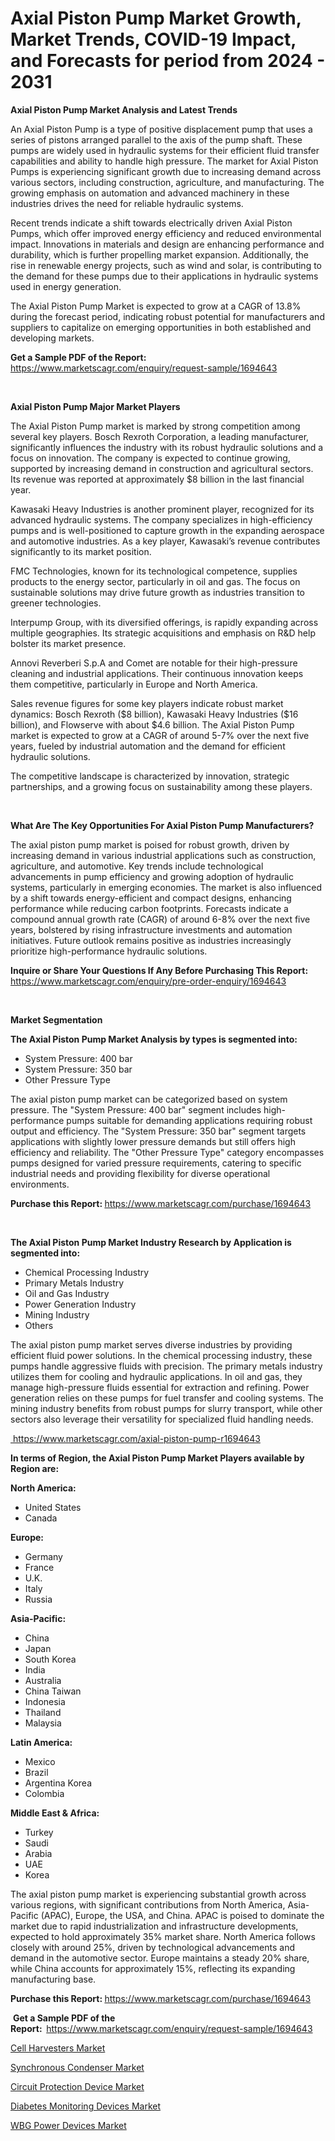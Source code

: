 <p><h1>Axial Piston Pump Market Growth, Market Trends, COVID-19 Impact, and Forecasts for period from 2024 - 2031</h1></p><p><strong>Axial Piston Pump Market Analysis and Latest Trends</strong></p>
<p><p>An Axial Piston Pump is a type of positive displacement pump that uses a series of pistons arranged parallel to the axis of the pump shaft. These pumps are widely used in hydraulic systems for their efficient fluid transfer capabilities and ability to handle high pressure. The market for Axial Piston Pumps is experiencing significant growth due to increasing demand across various sectors, including construction, agriculture, and manufacturing. The growing emphasis on automation and advanced machinery in these industries drives the need for reliable hydraulic systems.</p><p>Recent trends indicate a shift towards electrically driven Axial Piston Pumps, which offer improved energy efficiency and reduced environmental impact. Innovations in materials and design are enhancing performance and durability, which is further propelling market expansion. Additionally, the rise in renewable energy projects, such as wind and solar, is contributing to the demand for these pumps due to their applications in hydraulic systems used in energy generation.</p><p>The Axial Piston Pump Market is expected to grow at a CAGR of 13.8% during the forecast period, indicating robust potential for manufacturers and suppliers to capitalize on emerging opportunities in both established and developing markets.</p></p>
<p><strong>Get a Sample PDF of the Report:&nbsp;</strong> <a href="https://www.marketscagr.com/enquiry/request-sample/1694643?utm_campaign=1259&utm_medium=2&utm_source=Github&utm_content=ia&utm_term=06102024&utm_id=axial-piston-pump">https://www.marketscagr.com/enquiry/request-sample/1694643</a></p>
<p>&nbsp;</p>
<p><strong>Axial Piston Pump Major Market Players</strong></p>
<p><p>The Axial Piston Pump market is marked by strong competition among several key players. Bosch Rexroth Corporation, a leading manufacturer, significantly influences the industry with its robust hydraulic solutions and a focus on innovation. The company is expected to continue growing, supported by increasing demand in construction and agricultural sectors. Its revenue was reported at approximately $8 billion in the last financial year.</p><p>Kawasaki Heavy Industries is another prominent player, recognized for its advanced hydraulic systems. The company specializes in high-efficiency pumps and is well-positioned to capture growth in the expanding aerospace and automotive industries. As a key player, Kawasaki’s revenue contributes significantly to its market position.</p><p>FMC Technologies, known for its technological competence, supplies products to the energy sector, particularly in oil and gas. The focus on sustainable solutions may drive future growth as industries transition to greener technologies.</p><p>Interpump Group, with its diversified offerings, is rapidly expanding across multiple geographies. Its strategic acquisitions and emphasis on R&D help bolster its market presence.</p><p>Annovi Reverberi S.p.A and Comet are notable for their high-pressure cleaning and industrial applications. Their continuous innovation keeps them competitive, particularly in Europe and North America.</p><p>Sales revenue figures for some key players indicate robust market dynamics: Bosch Rexroth ($8 billion), Kawasaki Heavy Industries ($16 billion), and Flowserve with about $4.6 billion. The Axial Piston Pump market is expected to grow at a CAGR of around 5-7% over the next five years, fueled by industrial automation and the demand for efficient hydraulic solutions.</p><p>The competitive landscape is characterized by innovation, strategic partnerships, and a growing focus on sustainability among these players.</p></p>
<p>&nbsp;</p>
<p><strong>What Are The Key Opportunities For Axial Piston Pump Manufacturers?</strong></p>
<p><p>The axial piston pump market is poised for robust growth, driven by increasing demand in various industrial applications such as construction, agriculture, and automotive. Key trends include technological advancements in pump efficiency and growing adoption of hydraulic systems, particularly in emerging economies. The market is also influenced by a shift towards energy-efficient and compact designs, enhancing performance while reducing carbon footprints. Forecasts indicate a compound annual growth rate (CAGR) of around 6-8% over the next five years, bolstered by rising infrastructure investments and automation initiatives. Future outlook remains positive as industries increasingly prioritize high-performance hydraulic solutions.</p></p>
<p><strong>Inquire or Share Your Questions If Any Before Purchasing This Report:</strong> <a href="https://www.marketscagr.com/enquiry/pre-order-enquiry/1694643?utm_campaign=1259&utm_medium=2&utm_source=Github&utm_content=ia&utm_term=06102024&utm_id=axial-piston-pump">https://www.marketscagr.com/enquiry/pre-order-enquiry/1694643</a></p>
<p>&nbsp;</p>
<p><strong>Market Segmentation</strong></p>
<p><strong>The Axial Piston Pump Market Analysis by types is segmented into:</strong></p>
<p><ul><li>System Pressure: 400 bar</li><li>System Pressure: 350 bar</li><li>Other Pressure Type</li></ul></p>
<p><p>The axial piston pump market can be categorized based on system pressure. The "System Pressure: 400 bar" segment includes high-performance pumps suitable for demanding applications requiring robust output and efficiency. The "System Pressure: 350 bar" segment targets applications with slightly lower pressure demands but still offers high efficiency and reliability. The "Other Pressure Type" category encompasses pumps designed for varied pressure requirements, catering to specific industrial needs and providing flexibility for diverse operational environments.</p></p>
<p><strong>Purchase this Report:&nbsp;</strong><a href="https://www.marketscagr.com/purchase/1694643?utm_campaign=1259&utm_medium=2&utm_source=Github&utm_content=ia&utm_term=06102024&utm_id=axial-piston-pump">https://www.marketscagr.com/purchase/1694643</a></p>
<p>&nbsp;</p>
<p><strong>The Axial Piston Pump Market Industry Research by Application is segmented into:</strong></p>
<p><ul><li>Chemical Processing Industry</li><li>Primary Metals Industry</li><li>Oil and Gas Industry</li><li>Power Generation Industry</li><li>Mining Industry</li><li>Others</li></ul></p>
<p><p>The axial piston pump market serves diverse industries by providing efficient fluid power solutions. In the chemical processing industry, these pumps handle aggressive fluids with precision. The primary metals industry utilizes them for cooling and hydraulic applications. In oil and gas, they manage high-pressure fluids essential for extraction and refining. Power generation relies on these pumps for fuel transfer and cooling systems. The mining industry benefits from robust pumps for slurry transport, while other sectors also leverage their versatility for specialized fluid handling needs.</p></p>
<p><a href="https://www.marketscagr.com/axial-piston-pump-r1694643?utm_campaign=1259&utm_medium=2&utm_source=Github&utm_content=ia&utm_term=06102024&utm_id=axial-piston-pump">&nbsp;https://www.marketscagr.com/axial-piston-pump-r1694643</a></p>
<p><strong>In terms of Region, the Axial Piston Pump Market Players available by Region are:</strong></p>
<p>
    <p> <strong> North America: </strong>
        <ul>
            <li>United States</li>
            <li>Canada</li>
        </ul>
        </p> 
    <p> <strong> Europe: </strong>
        <ul>
            <li>Germany</li>
            <li>France</li>
            <li>U.K.</li>
            <li>Italy</li>
            <li>Russia</li>
        </ul>
        </p> 
    <p> <strong> Asia-Pacific: </strong>
        <ul>
            <li>China</li>
            <li>Japan</li>
            <li>South Korea</li>
            <li>India</li>
            <li>Australia</li>
            <li>China Taiwan</li>
            <li>Indonesia</li>
            <li>Thailand</li>
            <li>Malaysia</li>
        </ul>
        </p> 
    <p> <strong> Latin America: </strong>
        <ul>
            <li>Mexico</li>
            <li>Brazil</li>
            <li>Argentina Korea</li>
            <li>Colombia</li>
        </ul>
        </p> 
    <p> <strong> Middle East & Africa: </strong>
        <ul>
            <li>Turkey</li>
            <li>Saudi</li>
            <li>Arabia</li>
            <li>UAE</li>
            <li>Korea</li>
        </ul>
    </p>
    </p>
<p><p>The axial piston pump market is experiencing substantial growth across various regions, with significant contributions from North America, Asia-Pacific (APAC), Europe, the USA, and China. APAC is poised to dominate the market due to rapid industrialization and infrastructure developments, expected to hold approximately 35% market share. North America follows closely with around 25%, driven by technological advancements and demand in the automotive sector. Europe maintains a steady 20% share, while China accounts for approximately 15%, reflecting its expanding manufacturing base.</p></p>
<p><strong>Purchase this Report: </strong><a href="https://www.marketscagr.com/purchase/1694643?utm_campaign=1259&utm_medium=2&utm_source=Github&utm_content=ia&utm_term=06102024&utm_id=axial-piston-pump">https://www.marketscagr.com/purchase/1694643</a></p>
<p>&nbsp;<strong>Get a Sample PDF of the Report:&nbsp;&nbsp;</strong><a href="https://www.marketscagr.com/enquiry/request-sample/1694643?utm_campaign=1259&utm_medium=2&utm_source=Github&utm_content=ia&utm_term=06102024&utm_id=axial-piston-pump">https://www.marketscagr.com/enquiry/request-sample/1694643</a></p>
<p><strong></strong></p>
<p><p><a href="https://www.linkedin.com/pulse/global-cell-harvesters-industry-research-report-competitive-fjjoc?utm_campaign=1259&utm_medium=2&utm_source=Github&utm_content=ia&utm_term=06102024&utm_id=axial-piston-pump">Cell Harvesters Market</a></p><p><a href="https://issuu.com/reportprime-2/docs/synchronous-condenser-market-size-2_ef2cac0da938d2?utm_campaign=1259&utm_medium=2&utm_source=Github&utm_content=ia&utm_term=06102024&utm_id=axial-piston-pump">Synchronous Condenser Market</a></p><p><a href="https://www.linkedin.com/pulse/future-circuit-protection-device-market-global-forecast-evf1c?utm_campaign=1259&utm_medium=2&utm_source=Github&utm_content=ia&utm_term=06102024&utm_id=axial-piston-pump">Circuit Protection Device Market</a></p><p><a href="https://www.linkedin.com/pulse/diabetes-monitoring-devices-market-global-trends-forecast-4whoc?utm_campaign=1259&utm_medium=2&utm_source=Github&utm_content=ia&utm_term=06102024&utm_id=axial-piston-pump">Diabetes Monitoring Devices Market</a></p><p><a href="https://issuu.com/reportprime-2/docs/wbg-power-devices-market-size-2030._de06c64397d217?utm_campaign=1259&utm_medium=2&utm_source=Github&utm_content=ia&utm_term=06102024&utm_id=axial-piston-pump">WBG Power Devices Market</a></p></p>